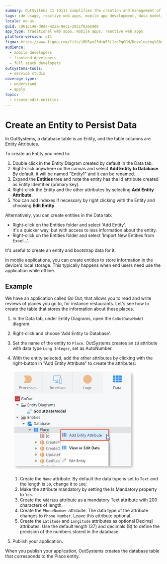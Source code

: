```yaml
---
summary: OutSystems 11 (O11) simplifies the creation and management of database entities and their attributes for data persistence.
tags: ide usage, reactive web apps, mobile app development, data modeling, offline data storage
locale: en-us
guid: c961514e-d0da-422a-9ec1-2051f82669d8
app_type: traditional web apps, mobile apps, reactive web apps
platform-version: o11
figma: https://www.figma.com/file/iBD5yo23NiW53L1zdPqGGM/Developing%20an%20Application?node-id=69:4
audience:
  - mobile developers
  - frontend developers
  - full stack developers
outsystems-tools:
  - service studio
coverage-type:
  - understand
  - apply
topic:
  - create-edit-entities
---
```


# Create an Entity to Persist Data
  
In OutSystems, a database table is an Entity, and the table columns are Entity Attributes.

To create an Entity you need to:

1. Double click in the Entity Diagram created by default in the Data tab. 
1. Right-click anywhere on the canvas and select **Add Entity to Database**. By default, it will be named "Entity1" and it can be renamed.
1. Expand the **Entities** tree and note the entity has the Id attribute created as Entity Identifier (primary key).
1. Right-click the Entity and the other attributes by selecting **Add Entity Attribute**.
1. You can add indexes if necessary by right clicking with the Entity and choosing **Edit Entity**.

Alternatively, you can create entities in the Data tab:

* Right-click on the Entities folder and select 'Add Entity'.  
It's a quicker way, but with access to less information about the entity.
* Right-click on the Entities folder and select 'Import New Entities from Excel...'.

It's useful to create an entity and bootstrap data for it.

In mobile applications, you can create entities to store information in the device's local storage. This typically happens when end users need use the application while offline.

## Example

We have an application called Go Out, that allows you to read and write reviews of places you go to, for instance restaurants. Let's see how to create the table that stores the information about these places.

1. In the Data tab, under Entity Diagrams, open the `GoOutDataModel` diagram.

1. Right-click and choose 'Add Entity to Database'.

1. Set the name of the entity to `Place`. OutSystems creates an `Id` attribute with data type `Long Integer`, set as AutoNumber.

1. With the entity selected, add the other attributes by clicking with the right-button in "Add Entity Attribute" to create the attributes:

    ![Context menu in OutSystems showing the option to 'Add Entity Attribute' for the Place entity.](images/entity-editor.png "OutSystems Entity Editor")

    1. Create the `Name` attribute. By default the data type is set to `Text` and the length is `50`, change it to `100`;
    1. Make the attribute mandatory by setting the Is Mandatory property to `Yes`.
    1. Create the `Address` attribute as a mandatory Text attribute with 200 characters of length.
    1. Create the `PhoneNumber` attribute. The data type of the attribute changes to `Phone Number`. Leave this attribute optional. 
    1. Create the `Latitude` and `Longitude` attributes as optional Decimal attributes. Use the default length (37) and decimals (8) to define the precision of the numbers stored in the database.

1. Publish your application.

When you publish your application, OutSystems creates the database table that corresponds to the Place entity.
